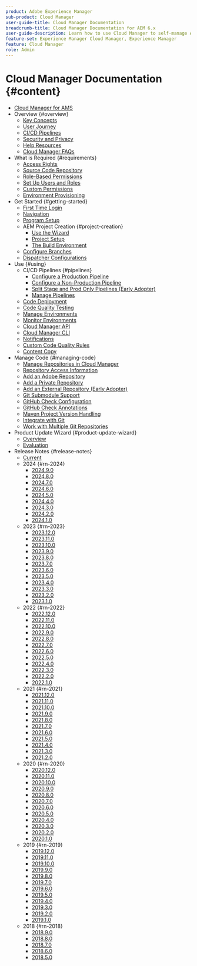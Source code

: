 ```yaml
---
product: Adobe Experience Manager
sub-product: Cloud Manager
user-guide-title: Cloud Manager Documentation
breadcrumb-title: Cloud Manager Documentation for AEM 6.x
user-guide-description: Learn how to use Cloud Manager to self-manage Adobe Experience Manager for AMS in the cloud.
feature-set: Experience Manager Cloud Manager, Experience Manager
feature: Cloud Manager
role: Admin
---
```


# Cloud Manager Documentation {#content}

+ [Cloud Manager for AMS](/help/introduction.md)
+ Overview {#overview}
  + [Key Concepts](/help/overview/key-concepts.md)
  + [User Journey](/help/overview/user-journey.md)
  + [CI/CD Pipelines](/help/overview/ci-cd-pipelines.md)
  + [Security and Privacy](/help/overview/security-and-privacy.md)
  + [Help Resources](/help/overview/help-resources.md)
  + [Cloud Manager FAQs](/help/overview/faqs.md)
+ What is Required {#requirements}
  + [Access Rights](/help/requirements/access-rights.md)
  + [Source Code Repository](/help/requirements/source-code-repository.md)
  + [Role-Based Permissions](/help/requirements/role-based-permissions.md)
  + [Set Up Users and Roles](/help/requirements/users-and-roles.md)
  + [Custom Permissions](/help/using/custom-permissions.md)
  + [Environment Provisioning](/help/requirements/environment-provisioning.md)
+ Get Started {#getting-started}
  + [First Time Login](/help/getting-started/first-time-login.md)
  + [Navigation](/help/getting-started/navigation.md)
  + [Program Setup](/help/getting-started/program-setup.md)
  + AEM Project Creation {#project-creation}
    + [Use the Wizard](/help/getting-started/using-the-wizard.md)
    + [Project Setup](/help/getting-started/project-setup.md)
    + [The Build Environment](/help/getting-started/build-environment.md)
  + [Configure Branches](/help/getting-started/configuring-branches.md)
  + [Dispatcher Configurations](/help/getting-started/dispatcher-configurations.md)
+ Use {#using}
  + CI/CD Pipelines {#pipelines}
    + [Configure a Production Pipeline](/help/using/production-pipelines.md)
    + [Configure a Non-Production Pipeline](/help/using/non-production-pipelines.md)
    + [Split Stage and Prod Only Pipelines (Early Adopter)](/help/using/stage-prod-only.md)
    + [Manage Pipelines](/help/using/managing-pipelines.md)
  + [Code Deployment](/help/using/code-deployment.md)
  + [Code Quality Testing](/help/using/code-quality-testing.md)
  + [Manage Environments](/help/using/managing-environments.md)
  + [Monitor Environments](/help/using/monitoring-environments.md)
  + [Cloud Manager API](https://developer.adobe.com/experience-cloud/cloud-manager/reference/api/)
  + [Cloud Manager CLI](https://github.com/adobe/aio-cli-plugin-cloudmanager/blob/main/README.md)
  + [Notifications](/help/using/notifications.md)
  + [Custom Code Quality Rules](/help/using/custom-code-quality-rules.md)
  + [Content Copy](/help/using/content-copy.md)
+ Manage Code {#managing-code}
  + [Manage Repositories in Cloud Manager](/help/managing-code/managing-repositories.md)
  + [Repository Access Information](/help/managing-code/accessing-repositories.md)
  + [Add an Adobe Repository](/help/managing-code/adobe-repositories.md)
  + [Add a Private Repository](/help/managing-code/private-repositories.md)
  + [Add an External Repository (Early Adopter)](/help/managing-code/external-repositories.md)
  + [Git Submodule Support](/help/managing-code/git-submodules.md)
  + [GitHub Check Configuration](/help/managing-code/github-check-config.md)
  + [GitHub Check Annotations](/help/managing-code/github-annotations.md)
  + [Maven Project Version Handling](/help/managing-code/maven-project-version.md)
  + [Integrate with Git](/help/managing-code/git-integration.md)
  + [Work with Multiple Git Repositories](/help/managing-code/multiple-git-repos.md)
+ Product Update Wizard {#product-update-wizard}
  + [Overview](/help/product-update-wizard/overview.md)
  + [Evaluation](/help/product-update-wizard/evaluation.md)
+ Release Notes {#release-notes}
  + [Current](/help/release-notes/current.md)
  + 2024 {#rn-2024}
    + [2024.9.0](/help/release-notes/2024/2024-9-0.md)
    + [2024.8.0](/help/release-notes/2024/2024-8-0.md)
    + [2024.7.0](/help/release-notes/2024/2024-7-0.md)
    + [2024.6.0](/help/release-notes/2024/2024-6-0.md)
    + [2024.5.0](/help/release-notes/2024/2024-5-0.md)
    + [2024.4.0](/help/release-notes/2024/2024-4-0.md)
    + [2024.3.0](/help/release-notes/2024/2024-3-0.md)
    + [2024.2.0](/help/release-notes/2024/2024-2-0.md)
    + [2024.1.0](/help/release-notes/2024/2024-1-0.md)
  + 2023 {#rn-2023}
    + [2023.12.0](/help/release-notes/2023/2023-12-0.md)
    + [2023.11.0](/help/release-notes/2023/2023-11-0.md)
    + [2023.10.0](/help/release-notes/2023/2023-10-0.md)
    + [2023.9.0](/help/release-notes/2023/2023-9-0.md)
    + [2023.8.0](/help/release-notes/2023/2023-8-0.md)
    + [2023.7.0](/help/release-notes/2023/2023-7-0.md)
    + [2023.6.0](/help/release-notes/2023/2023-6-0.md)
    + [2023.5.0](/help/release-notes/2023/2023-5-0.md)
    + [2023.4.0](/help/release-notes/2023/2023-4-0.md)
    + [2023.3.0](/help/release-notes/2023/2023-3-0.md)
    + [2023.2.0](/help/release-notes/2023/2023-2-0.md)
    + [2023.1.0](/help/release-notes/2023/2023-1-0.md)
  + 2022 {#rn-2022}
    + [2022.12.0](/help/release-notes/2022/2022-12-0.md)
    + [2022.11.0](/help/release-notes/2022/2022-11-0.md)
    + [2022.10.0](/help/release-notes/2022/2022-10-0.md)
    + [2022.9.0](/help/release-notes/2022/2022-9-0.md)
    + [2022.8.0](/help/release-notes/2022/2022-8-0.md)
    + [2022.7.0](/help/release-notes/2022/2022-7-0.md)
    + [2022.6.0](/help/release-notes/2022/2022-6-0.md)
    + [2022.5.0](/help/release-notes/2022/2022-5-0.md)
    + [2022.4.0](/help/release-notes/2022/2022-4-0.md)
    + [2022.3.0](/help/release-notes/2022/2022-3-0.md)
    + [2022.2.0](/help/release-notes/2022/2022-2-0.md)
    + [2022.1.0](/help/release-notes/2022/2022-1-0.md)
  + 2021 {#rn-2021}
    + [2021.12.0](/help/release-notes/2021/2021-12-0.md)
    + [2021.11.0](/help/release-notes/2021/2021-11-0.md)
    + [2021.10.0](/help/release-notes/2021/2021-10-0.md)
    + [2021.9.0](/help/release-notes/2021/2021-9-0.md)
    + [2021.8.0](/help/release-notes/2021/2021-8-0.md)
    + [2021.7.0](/help/release-notes/2021/2021-7-0.md)
    + [2021.6.0](/help/release-notes/2021/2021-6-0.md)
    + [2021.5.0](/help/release-notes/2021/2021-5-0.md)
    + [2021.4.0](/help/release-notes/2021/2021-4-0.md)
    + [2021.3.0](/help/release-notes/2021/2021-3-0.md)
    + [2021.2.0](/help/release-notes/2021/2021-2-0.md)
  + 2020 {#rn-2020}
    + [2020.12.0](/help/release-notes/2020/2020-12-0.md)
    + [2020.11.0](/help/release-notes/2020/2020-11-0.md)
    + [2020.10.0](/help/release-notes/2020/2020-10-0.md)
    + [2020.9.0](/help/release-notes/2020/2020-9-0.md)
    + [2020.8.0](/help/release-notes/2020/2020-8-0.md)
    + [2020.7.0](/help/release-notes/2020/2020-7-0.md)
    + [2020.6.0](/help/release-notes/2020/2020-6-0.md)
    + [2020.5.0](/help/release-notes/2020/2020-5-0.md)
    + [2020.4.0](/help/release-notes/2020/2020-4-0.md)
    + [2020.3.0](/help/release-notes/2020/2020-3-0.md)
    + [2020.2.0](/help/release-notes/2020/2020-2-0.md)
    + [2020.1.0](/help/release-notes/2020/2020-1-0.md)
  + 2019 {#rn-2019}
    + [2019.12.0](/help/release-notes/2019/2019-12-0.md)
    + [2019.11.0](/help/release-notes/2019/2019-11-0.md)
    + [2019.10.0](/help/release-notes/2019/2019-10-0.md)
    + [2019.9.0](/help/release-notes/2019/2019-9-0.md)
    + [2019.8.0](/help/release-notes/2019/2019-8-0.md)
    + [2019.7.0](/help/release-notes/2019/2019-7-0.md)
    + [2019.6.0](/help/release-notes/2019/2019-6-0.md)
    + [2019.5.0](/help/release-notes/2019/2019-5-0.md)
    + [2019.4.0](/help/release-notes/2019/2019-4-0.md)
    + [2019.3.0](/help/release-notes/2019/2019-3-0.md)
    + [2019.2.0](/help/release-notes/2019/2019-2-0.md)
    + [2019.1.0](/help/release-notes/2019/2019-1-0.md)
  + 2018 {#rn-2018}
    + [2018.9.0](/help/release-notes/2018/2018-9-0.md)
    + [2018.8.0](/help/release-notes/2018/2018-8-0.md)
    + [2018.7.0](/help/release-notes/2018/2018-7-0.md)
    + [2018.6.0](/help/release-notes/2018/2018-6-0.md)
    + [2018.5.0](/help/release-notes/2018/2018-5-0.md)
